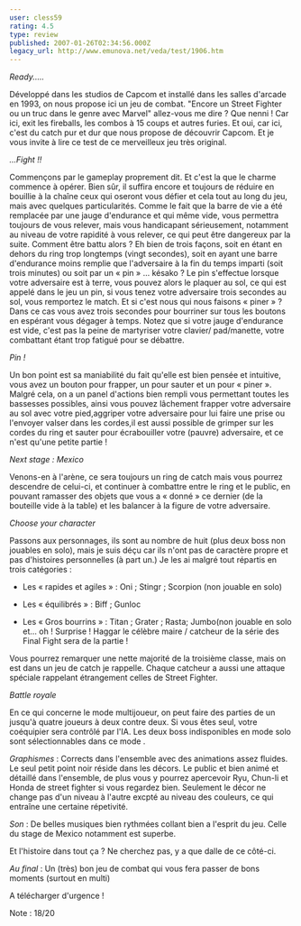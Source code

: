 ```yaml
---
user: cless59
rating: 4.5
type: review
published: 2007-01-26T02:34:56.000Z
legacy_url: http://www.emunova.net/veda/test/1906.htm
---
```

_Ready....._  

Développé dans les studios de Capcom et installé dans les salles d'arcade en 1993, on nous propose ici un jeu de combat. "Encore un Street Fighter ou un truc dans le genre avec Marvel" allez-vous me dire ? Que nenni ! Car ici, exit les fireballs, les combos à 15 coups et autres furies. Et oui, car ici, c'est du catch pur et dur que nous propose de découvrir Capcom. Et je vous invite à lire ce test de ce merveilleux jeu très original.  

  

_...Fight !!_  

Commençons par le gameplay proprement dit. Et c'est la que le charme commence à opérer. Bien sûr, il suffira encore et toujours de réduire en bouillie à la chaîne ceux qui oseront vous défier et cela tout au long du jeu, mais avec quelques particularités. Comme le fait que la barre de vie a été remplacée par une jauge d'endurance et qui même vide, vous permettra toujours de vous relever, mais vous handicapant sérieusement, notamment au niveau de votre rapidité à vous relever, ce qui peut être dangereux par la suite. Comment être battu alors ? Eh bien de trois façons, soit en étant en dehors du ring trop longtemps (vingt secondes), soit en ayant une barre d'endurance moins remplie que l'adversaire à la fin du temps imparti (soit trois minutes) ou soit par un « pin » ... késako ? Le pin s'effectue lorsque votre adversaire est à terre, vous pouvez alors le plaquer au sol, ce qui est appelé dans le jeu un pin, si vous tenez votre adversaire trois secondes au sol, vous remportez le match. Et si c'est nous qui nous faisons « piner » ? Dans ce cas vous avez trois secondes pour bourriner sur tous les boutons en espérant vous dégager à temps. Notez que si votre jauge d'endurance est vide, c'est pas la peine de martyriser votre clavier/ pad/manette, votre combattant étant trop fatigué pour se débattre.  

  

_Pin !_  

Un bon point est sa maniabilité du fait qu'elle est bien pensée et intuitive, vous avez un bouton pour frapper, un pour sauter et un pour « piner ». Malgré cela, on a un panel d'actions bien rempli vous permettant toutes les bassesses possibles, ainsi vous pouvez lâchement frapper votre adversaire au sol avec votre pied,aggriper votre adversaire pour lui faire une prise ou l'envoyer valser dans les cordes,il est aussi possible de grimper sur les cordes du ring et sauter pour écrabouiller votre (pauvre) adversaire, et ce n'est qu'une petite partie !  

  

_Next stage : Mexico_  

Venons-en à l'arène, ce sera toujours un ring de catch mais vous pourrez descendre de celui-ci, et continuer à combattre entre le ring et le public, en pouvant ramasser des objets que vous a « donné » ce dernier (de la bouteille vide à la table) et les balancer à la figure de votre adversaire.  

  

_Choose your character_  

Passons aux personnages, ils sont au nombre de huit (plus deux boss non jouables en solo), mais je suis déçu car ils n'ont pas de caractère propre et pas d'histoires personnelles (à part un.) Je les ai malgré tout répartis en trois catégories :  

- Les « rapides et agiles » : Oni ; Stingr ; Scorpion (non jouable en solo)  

- Les « équilibrés » : Biff ; Gunloc  

- Les « Gros bourrins » : Titan ; Grater ; Rasta; Jumbo(non jouable en solo et... oh ! Surprise ! Haggar le célèbre maire / catcheur de la série des Final Fight sera de la partie !  

Vous pourrez remarquer une nette majorité de la troisième classe, mais on est dans un jeu de catch je rappelle. Chaque catcheur a aussi une attaque spéciale rappelant étrangement celles de Street Fighter.  

  

_Battle royale_  

En ce qui concerne le mode multijoueur, on peut faire des parties de un jusqu'à quatre joueurs à deux contre deux. Si vous êtes seul, votre coéquipier sera contrôlé par l'IA. Les deux boss indisponibles en mode solo sont sélectionnables dans ce mode .  

  

_Graphismes_ : Corrects dans l'ensemble avec des animations assez fluides. Le seul petit point noir réside dans les décors. Le public et bien animé et détaillé dans l'ensemble, de plus vous y pourrez apercevoir Ryu, Chun-li et Honda de street fighter si vous regardez bien. Seulement le décor ne change pas d'un niveau à l'autre excpté au niveau des couleurs, ce qui entraîne une certaine répetivité.  

  

_Son_ : De belles musiques bien rythmées collant bien a l'esprit du jeu. Celle du stage de Mexico notamment est superbe.  

  

Et l'histoire dans tout ça ? Ne cherchez pas, y a que dalle de ce côté-ci.  

  

_Au final_ : Un (très) bon jeu de combat qui vous fera passer de bons moments (surtout en multi)  

A télécharger d'urgence !  

Note : 18/20